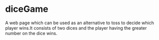 # diceGame
A web page which can be used as an alternative to toss to decide which player wins.It consists of two dices and the player having the greater number on the dice wins.
